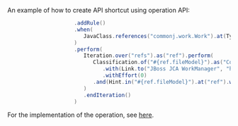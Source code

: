 An example of how to create API shortcut using operation API:

```java
                     .addRule()
                     .when(
                        JavaClass.references("commonj.work.Work").at(TypeReferenceLocation.EXTENDS_TYPE).as("refs")
                     )
                     .perform(
                        Iteration.over("refs").as("ref").perform(   
                           Classification.of("#{ref.fileModel}").as("Commonj Work")
                              .with(Link.to("JBoss JCA WorkManager", "https://access.redhat.com/documentation/en-US/Red_Hat_JBoss_Operations_Network/3.1/html/Dev_Complete_Resource_Reference/JBossAS7-JBossAS7_Standalone_Server-JCA-Workmanager.html"))
                              .withEffort(0)
                           .and(Hint.in("#{ref.fileModel}").at("ref").withText("Migrate to JBoss JCA WorkManager").withEffort(8))
                        )
                        .endIteration()
                     )
```

For the implementation of the operation, see [here](https://github.com/lincolnthree/windup/blob/WINDUP-133/rules/app/java-ee/src/main/java/org/jboss/windup/rules/apps/legacy/java/BaseConfig.java#L60).